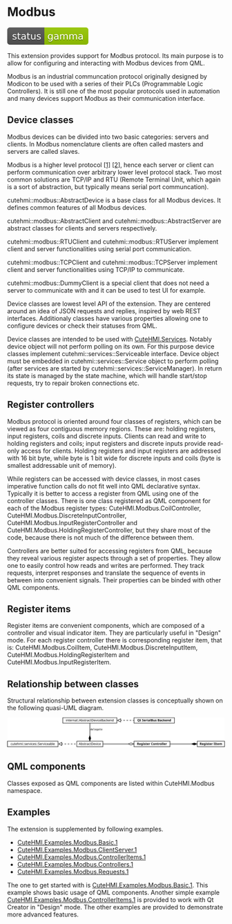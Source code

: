 # Modbus

![Development status](doc/status-gamma.svg)

This extension provides support for Modbus protocol. Its main purpose is to allow for configuring and interacting with Modbus
devices from QML.

Modbus is an industrial communcation protocol originally designed by Modicon to be used with a series of their PLCs (Programmable
Logic Controllers). It is still one of the most popular protocols used in automation and many devices support Modbus as their
communication interface.

## Device classes

Modbus devices can be divided into two basic categories: servers and clients. In Modbus nomenclature clients are often called
masters and servers are called slaves.

Modbus is a higher level protocol [[1]][National Instruments - The Modbus Protocol In-Depth]
[[2]][Acromag - Introdution To Modbus TCP/IP], hence each server or client can perform communication over arbitrary lower level
protocol stack. Two most common solutions are TCP/IP and RTU (Remote Terminal Unit, which again is a sort of abstraction, but
typically means serial port communcation).

cutehmi::modbus::AbstractDevice is a base class for all Modbus devices. It defines common features of all Modbus devices.

cutehmi::modbus::AbstractClient and cutehmi::modbus::AbstractServer are abstract classes for clients and servers respectively.

cutehmi::modbus::RTUClient and cutehmi::modbus::RTUServer implement client and server functionalities using serial port communication.

cutehmi::modbus::TCPClient and cutehmi::modbus::TCPServer implement client and server functionalities using TCP/IP to communicate.

cutehmi::modbus::DummyClient is a special client that does not need a server to communicate with and it can be used to test UI for example.

Device classes are lowest level API of the extension. They are centered around an idea of JSON requests and replies, inspired by web
REST interfaces. Additionaly classes have various properties allowing one to configure devices or check their statuses from QML.

Device classes are intended to be used with [CuteHMI.Services](../Services.2/). Notably device object will not perform
polling on its own. For this purpose device classes implement cutehmi::services::Serviceable interface. Device object must be
embedded in cutehmi::services::Service object to perform polling (after services are started by cutehmi::services::ServiceManager).
In return its state is managed by the state machine, which will handle start/stop requests, try to repair broken connections etc.

## Register controllers

Modbus protocol is oriented around four classes of registers, which can be viewed as four contiguous memory regions. These are:
holding registers, input registers, coils and discrete inputs. Clients can read and write to holding registers and coils; input
registers and discrete inputs provide read-only access for clients. Holding registers and input registers are addressed with 16 bit
byte, while byte is 1 bit wide for discrete inputs and coils (byte is smallest addressable unit of memory).

While registers can be accessed with device classes, in most cases imperative function calls do not fit well into QML declarative
syntax. Typically it is better to access a register from QML using one of the controller classes. There is one class registered as
QML component for each of the Modbus register types: CuteHMI.Modbus.CoilController, CuteHMI.Modbus.DiscreteInputController,
CuteHMI.Modbus.InputRegisterController and CuteHMI.Modbus.HoldingRegisterController, but they share most of the code, because
there is not much of the difference between them.

Controllers are better suited for accessing registers from QML, because they reveal various register aspects through a set of
properties. They allow one to easily control how reads and writes are performed. They track requests, interpret responses and
translate the sequence of events in between into convenient signals. Their properties can be binded with other QML components.

## Register items

Register items are convenient components, which are composed of a controller and visual indicator item. They are particularly
useful in "Design" mode. For each register controller there is corresponding register item, that is: CuteHMI.Modbus.CoilItem,
CuteHMI.Modbus.DiscreteInputItem, CuteHMI.Modbus.HoldingRegisterItem and CuteHMI.Modbus.InputRegisterItem.

## Relationship between classes

Structural relationship between extension classes is conceptually shown on the following quasi-UML diagram.

![Relationship between extension classes](doc/quasi_uml.svg)

[National Instruments - The Modbus Protocol In-Depth]: https://www.ni.com/pl-pl/innovations/white-papers/14/the-modbus-protocol-in-depth.html
[Acromag - Introdution To Modbus TCP/IP]: https://www.prosoft-technology.com/kb/assets/intro_modbustcp.pdf

## QML components

Classes exposed as QML components are listed within CuteHMI.Modbus namespace.

## Examples

The extension is supplemented by following examples.

- [CuteHMI.Examples.Modbus.Basic.1](../Examples/Modbus/Basic.1/)
- [CuteHMI.Examples.Modbus.ClientServer.1](../Examples/Modbus/ClientServer.1/)
- [CuteHMI.Examples.Modbus.ControllerItems.1](../Examples/Modbus/ControllerItems.1/)
- [CuteHMI.Examples.Modbus.Controllers.1](../Examples/Modbus/Controllers.1/)
- [CuteHMI.Examples.Modbus.Requests.1](../Examples/Modbus/Requests.1/)

The one to get started with is [CuteHMI.Examples.Modbus.Basic.1](../Examples/Modbus/Basic.1/). This example shows basic usage of QML
components. Another simple example [CuteHMI.Examples.Modbus.ControllerItems.1](../Examples/Modbus/ControllerItems.1/) is provided to
work with Qt Creator in "Design" mode. The other examples are provided to demonstrate more advanced features.
